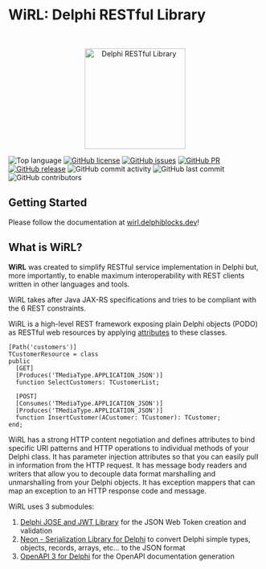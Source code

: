 # WiRL: Delphi RESTful Library

<br />
<p align="center">
  <img src="https://www.paolorossi.net/img/wirl-logo.png" alt="Delphi RESTful Library" width="200" />
</p>

![Top language](https://img.shields.io/github/languages/top/delphi-blocks/WiRL)
[![GitHub license](https://img.shields.io/github/license/delphi-blocks/WiRL)](https://github.com/delphi-blocks/WiRL/blob/master/LICENSE)
[![GitHub issues](https://img.shields.io/github/issues/delphi-blocks/WiRL)](https://github.com/delphi-blocks/WiRL/issues)
[![GitHub PR](https://img.shields.io/github/issues-pr/delphi-blocks/WiRL)](https://github.comdelphi-blocks/WiRL/pulls)
[![GitHub release](https://img.shields.io/github/release/delphi-blocks/WiRL)](https://github.com/delphi-blocks/WiRL/release)
![GitHub commit activity](https://img.shields.io/github/commit-activity/m/delphi-blocks/WiRL)
![GitHub last commit](https://img.shields.io/github/last-commit/delphi-blocks/WiRL)
![GitHub contributors](https://img.shields.io/github/contributors-anon/delphi-blocks/WiRL)

## Getting Started

Please follow the documentation at [wirl.delphiblocks.dev](https://wirl.delphiblocks.dev/)!

## What is WiRL?

**WiRL** was created to simplify RESTful service implementation in Delphi but, more importantly, to enable maximum interoperability with REST clients written in other languages and tools.

WiRL takes after Java JAX-RS specifications and tries to be compliant with the 6 REST constraints.

WiRL is a high-level REST framework exposing plain Delphi objects (PODO) as RESTful web resources by applying [attributes](http://docwiki.embarcadero.com/RADStudio/Seattle/en/Overview_of_Attributes) to these classes.

```Delphi
[Path('customers')]
TCustomerResource = class
public
  [GET]
  [Produces('TMediaType.APPLICATION_JSON')]
  function SelectCustomers: TCustomerList;

  [POST]
  [Consumes('TMediaType.APPLICATION_JSON')]
  [Produces('TMediaType.APPLICATION_JSON')]
  function InsertCustomer(ACustomer: TCustomer): TCustomer;
end;
```
WiRL has a strong HTTP content negotiation and  defines attributes to bind specific URI patterns and HTTP operations to individual methods of your Delphi class. It has parameter injection attributes so that you can easily pull in information from the HTTP request. It has message body readers and writers that allow you to decouple data format marshalling and unmarshalling from your Delphi objects. It has exception mappers that can map an exception to an HTTP response code and message.

WiRL uses 3 submodules:
1. [Delphi JOSE and JWT Library](https://github.com/paolo-rossi/delphi-jose-jwt) for the JSON Web Token creation and validation
2. [Neon - Serialization Library for Delphi](https://github.com/paolo-rossi/delphi-neon) to convert Delphi simple types, objects, records, arrays, etc... to the JSON format
3. [OpenAPI 3 for Delphi](https://github.com/paolo-rossi/OpenAPI-Delphi) for the OpenAPI documentation generation
